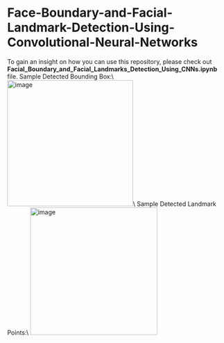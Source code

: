 # Face-Boundary-and-Facial-Landmark-Detection-Using-Convolutional-Neural-Networks

To gain an insight on how you can use this repository, please check out **Facial_Boundary_and_Facial_Landmarks_Detection_Using_CNNs.ipynb** file.
Sample Detected Bounding Box:\\
<img width="290" alt="image" src="https://user-images.githubusercontent.com/47675870/182039742-d0c66097-c88f-4e52-a5db-013a016d4e98.png">\\
Sample Detected Landmark Points:\\
<img width="293" alt="image" src="https://user-images.githubusercontent.com/47675870/182039785-bdcdc577-9ffc-43a1-b2a4-dcb1dc8a286a.png">

